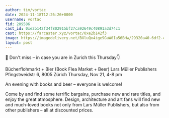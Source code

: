 ```yaml
---
author: tim/vortac
date: 2024-11-18T12:26:26+0000
username: vortac
fid: 209586
cast_id: 0xe2b142f34f802915bf27ca92649c40891a3d74c1
cast: https://farcaster.xyz/vortac/0xe2b142f3
image: https://imagedelivery.net/BXluQx4ige9GuW0Ia56BHw/29320a40-6df2-4ca2-e38e-7c368bc66100/original
layout: post
---
```


💚 Don't miss – in case you are in Zurich this Thursday👇

Bücherflohmarkt + Bier (Book Flea Market + Beer)
Lars Müller Publishers
Pfingstweidstr 6, 8005 Zürich
Thursday, Nov 21, 4-8 pm

An evening with books and beer – everyone is welcome!

Come by and find some terrific bargains, purchase new and rare titles, and enjoy the great atmosphere. Design, architecture and art fans will find new and much-loved books not only from Lars Müller Publishers, but also from other publishers – all at discounted prices.

<img src='https://imagedelivery.net/BXluQx4ige9GuW0Ia56BHw/29320a40-6df2-4ca2-e38e-7c368bc66100/original' alt='' referrerpolicy='no-referrer'/>
